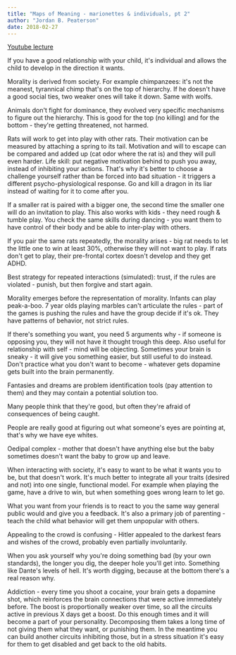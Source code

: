 ```yaml
---
title: "Maps of Meaning - marionettes & individuals, pt 2"
author: "Jordan B. Peaterson"
date: 2018-02-27
---
```


[Youtube lecture](https://www.youtube.com/watch?v=Us979jCjHu8&index=3&list=PL22J3VaeABQAT-0aSPq-OKOpQlHyR4k5h)

If you have a good relationship with your child, it's individual and allows the child to develop in the direction it wants.

Morality is derived from society. For example chimpanzees: it's not the meanest, tyrannical chimp that's on the top of hierarchy. If he doesn't have a good social ties, two weaker ones will take it down. Same with wolfs.

Animals don't fight for dominance, they evolved very specific mechanisms to figure out the hierarchy. This is good for the top (no killing) and for the bottom - they're getting threatened, not harmed.

Rats will work to get into play with other rats. Their motivation can be measured by attaching a spring to its tail. Motivation and will to escape can be compared and added up (cat odor where the rat is) and they will pull even harder. Life skill: put negative motivation behind to push you away, instead of inhibiting your actions. That's why it's better to choose a challenge yourself rather than be forced into bad situation - it triggers a different psycho-physiological response. Go and kill a dragon in its liar instead of waiting for it to come after you.

If a smaller rat is paired with a bigger one, the second time the smaller one will do an invitation to play. This also works with kids - they need rough & tumble play. You check the same skills during dancing - you want them to have control of their body and be able to inter-play with others.

If you pair the same rats repeatedly, the morality arises - big rat needs to let the little one to win at least 30%, otherwise they will not want to play. If rats don't get to play, their pre-frontal cortex doesn't develop and they get ADHD.

Best strategy for repeated interactions (simulated): trust, if the rules are violated - punish, but then forgive and start again.

Morality emerges before the representation of morality. Infants can play peak-a-boo. 7 year olds playing marbles can't articulate the rules - part of the games is pushing the rules and have the group decide if it's ok. They have patterns of behavior, not strict rules.

If there's something you want, you need 5 arguments why - if someone is opposing you, they will not have it thought trough this deep. Also useful for relationship with self - mind will be objecting. Sometimes your brain is sneaky - it will give you something easier, but still useful to do instead. Don't practice what you don't want to become - whatever gets dopamine gets built into the brain permanently.

Fantasies and dreams are problem identification tools (pay attention to them) and they may contain a potential solution too.

Many people think that they're good, but often they're afraid of consequences of being caught.

People are really good at figuring out what someone's eyes are pointing at, that's why we have eye whites.

Oedipal complex - mother that doesn't have anything else but the baby sometimes doesn't want the baby to grow up and leave.

When interacting with society, it's easy to want to be what it wants you to be, but that doesn't work. It's much better to integrate all your traits (desired and not) into one single, functional model. For example when playing the game, have a drive to win, but when something goes wrong learn to let go.

What you want from your friends is to react to you the same way general public would and give you a feedback. It's also a primary job of parenting - teach the child what behavior will get them unpopular with others.

Appealing to the crowd is confusing - Hitler appealed to the darkest fears and wishes of the crowd, probably even partially involuntarily.

When you ask yourself why you're doing something bad (by your own standards), the longer you dig, the deeper hole you'll get into. Something like Dante's levels of hell. It's worth digging, because at the bottom there's a real reason why.

Addiction - every time you shoot a cocaine, your brain gets a dopamine shot, which reinforces the brain connections that were active immediately before. The boost is proportionally weaker over time, so all the circuits active in previous X days get a boost. Do this enough times and it will become a part of your personality. Decomposing them takes a long time of not giving them what they want, or punishing them. In the meantime you can build another circuits inhibiting those, but in a stress situation it's easy for them to get disabled and get back to the old habits.
